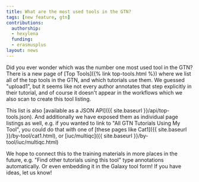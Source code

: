 ```yaml
---
title: What are the most used tools in the GTN?
tags: [new feature, gtn]
contributions:
  authorship:
  - hexylena
  funding:
  - erasmusplus
layout: news
---
```


Did you ever wonder which was the number one most used tool in the GTN? There is a new page of [Top Tools]({% link top-tools.html %}) where we list all of the top tools in the GTN, and which tutorials use them. We guessed "upload1", but it seems like not every author annotates that step explicitly in their tutorial, and of course it doesn't appear in the workflows which we also scan to create this tool listing.

This list is also [available as a JSON API]({{ site.baseurl }}/api/top-tools.json). And additionally we have exposed them as individual page listings as well, e.g. if you wanted to link to "All GTN Tutorials Using My Tool", you could do that with one of [these pages like Cat1]({{ site.baseurl }}/by-tool/cat1.html), or [iuc/multiqc]({{ site.baseurl }}/by-tool/iuc/multiqc.html)

We hope to connect this to the training materials in more places in the future, e.g. "Find other tutorials using this tool" type annotations automatically. Or even embedding it in the Galaxy tool form! If you have ideas, let us know!
